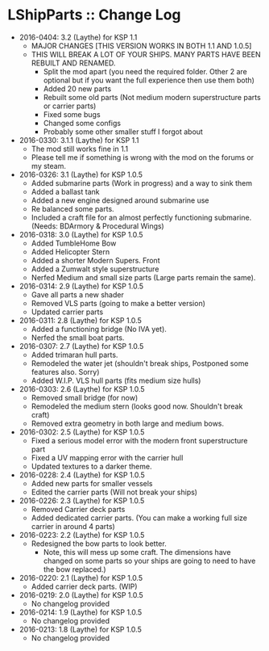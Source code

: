 # LShipParts :: Change Log

* 2016-0404: 3.2 (Laythe) for KSP 1.1
	+ MAJOR CHANGES [THIS VERSION WORKS IN BOTH 1.1 AND 1.0.5]
	+ THIS WILL BREAK A LOT OF YOUR SHIPS. MANY PARTS HAVE BEEN REBUILT AND RENAMED.
		- Split the mod apart (you need the required folder. Other 2 are optional but if you want the full experience then use them both)
		- Added 20 new parts
		- Rebuilt some old parts (Not medium modern superstructure parts or carrier parts)
		- Fixed some bugs
		- Changed some configs
		- Probably some other smaller stuff I forgot about
* 2016-0330: 3.1.1 (Laythe) for KSP 1.1
	+ The mod still works fine in 1.1
	+ Please tell me if something is wrong with the mod on the forums or my steam.
* 2016-0326: 3.1 (Laythe) for KSP 1.0.5
	+ Added submarine parts (Work in progress) and a way to sink them
	+ Added a ballast tank
	+ Added a new engine designed around submarine use
	+ Re balanced some parts.
	+ Included a craft file for an almost perfectly functioning submarine. (Needs: BDArmory & Procedural Wings)
* 2016-0318: 3.0 (Laythe) for KSP 1.0.5
	+ Added TumbleHome Bow
	+ Added Helicopter Stern
	+ Added a shorter Modern Supers. Front
	+ Added a Zumwalt style superstructure
	+ Nerfed Medium and small size parts (Large parts remain the same).
* 2016-0314: 2.9 (Laythe) for KSP 1.0.5
	+ Gave all parts a new shader
	+ Removed VLS parts (going to make a better version)
	+ Updated carrier parts
* 2016-0311: 2.8 (Laythe) for KSP 1.0.5
	+ Added a functioning bridge (No IVA yet).
	+ Nerfed the small boat parts.
* 2016-0307: 2.7 (Laythe) for KSP 1.0.5
	+ Added trimaran hull parts.
	+ Remodeled the water jet (shouldn't break ships, Postponed some features also. Sorry)
	+ Added W.I.P. VLS hull parts (fits medium size hulls)
* 2016-0303: 2.6 (Laythe) for KSP 1.0.5
	+ Removed small bridge (for now)
	+ Remodeled the medium stern (looks good now. Shouldn't break craft)
	+ Removed extra geometry in both large and medium bows.
* 2016-0302: 2.5 (Laythe) for KSP 1.0.5
	+ Fixed a serious model error with the modern front superstructure part
	+ Fixed a UV mapping error with the carrier hull
	+ Updated textures to a darker theme.
* 2016-0228: 2.4 (Laythe) for KSP 1.0.5
	+ Added new parts for smaller vessels
	+ Edited the carrier parts (Will not break your ships)
* 2016-0226: 2.3 (Laythe) for KSP 1.0.5
	+ Removed Carrier deck parts
	+ Added dedicated carrier parts. (You can make a working full size carrier in around 4 parts)
* 2016-0223: 2.2 (Laythe) for KSP 1.0.5
	+ Redesigned the bow parts to look better.
		- Note, this will mess up some craft. The dimensions have changed on some parts so your ships are going to need to have the bow replaced.)
* 2016-0220: 2.1 (Laythe) for KSP 1.0.5
	+ Added carrier deck parts. (WIP)
* 2016-0219: 2.0 (Laythe) for KSP 1.0.5
	+ No changelog provided
* 2016-0214: 1.9 (Laythe) for KSP 1.0.5
	+ No changelog provided
* 2016-0213: 1.8 (Laythe) for KSP 1.0.5
	+ No changelog provided
